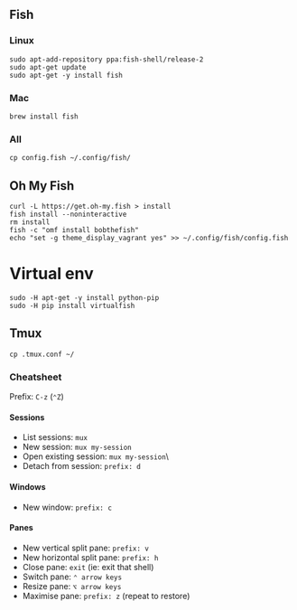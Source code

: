 ## Fish

### Linux

```
sudo apt-add-repository ppa:fish-shell/release-2
sudo apt-get update  
sudo apt-get -y install fish
```

### Mac
`brew install fish`

### All
`cp config.fish ~/.config/fish/`


## Oh My Fish

```
curl -L https://get.oh-my.fish > install
fish install --noninteractive
rm install
fish -c "omf install bobthefish"
echo "set -g theme_display_vagrant yes" >> ~/.config/fish/config.fish
```

# Virtual env
```
sudo -H apt-get -y install python-pip
sudo -H pip install virtualfish 
```

## Tmux
`cp .tmux.conf ~/`

### Cheatsheet
Prefix: `C-z` (`⌃Z`)

#### Sessions
- List sessions: `mux`
- New session: `mux my-session`
- Open existing session: `mux my-session`\
- Detach from session: `prefix: d`

#### Windows
- New window: `prefix: c`

#### Panes
- New vertical split pane: `prefix: v`
- New horizontal split pane: `prefix: h`
- Close pane: `exit` (ie: exit that shell)
- Switch pane: `⌃ arrow keys`
- Resize pane: `⌥ arrow keys`
- Maximise pane: `prefix: z` (repeat to restore)
